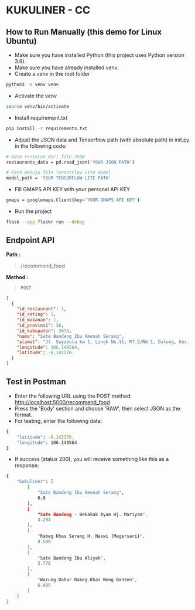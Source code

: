 # KUKULINER - CC

## How to Run Manually (this demo for Linux Ubuntu)

- Make sure you have installed Python (this project uses Python version 3.9).
- Make sure you have already installed venv.
- Create a venv in the root folder

```sh
python3 -m venv venv
```

- Activate the venv

```sh
source venv/bin/activate
```

- Install requirement.txt

```sh
pip install -r requirements.txt
```

- Adjust the JSON data and Tensorflow path (with absolute path) in init.py in the following code:

```sh
# Data restoran dari file JSON
restaurants_data = pd.read_json('YOUR JSON PATH')
```

```sh
# Path menuju file TensorFlow Lite model
model_path = 'YOUR TENSORFLOW LITE PATH'
```

- Fill GMAPS API KEY with your personal API KEY

```sh
gmaps = googlemaps.Client(key='YOUR GMAPS API KEY')
```

- Run the project

```sh
flask --app flaskr run --debug
```

## Endpoint API

**Path :**

> /recommend_food

**Method :**

> `POST`

```json
[
  {
    "id_restaurant": 1,
    "id_reting": 1,
    "id_makanan": 1,
    "id_provinsi": 36,
    "id_kabupaten": 3673,
    "nama": "Sate Bandeng Ibu Amenah Serang",
    "alamat": "Jl. Sayabulu km 1, Lingk No.11, RT.2/RW.1, Dalung, Kec. Cipocok Jaya, Kota Serang, Banten 42127, Indonesia",
    "longitude": 106.149564,
    "latitude": -6.143376
  }
]
```

## Test in Postman

- Enter the following URL using the POST method: <http://localhost:5000/recommend_food>
- Press the 'Body' section and choose 'RAW', then select JSON as the format.
- For testing, enter the following data:

```sh
{
    "latitude": -6.143376,
    "longitude": 106.149564
}
```

- If success (status 200), you will receive something like this as a response:

```sh
{
    "kukuliner": [
        [
            "Sate Bandeng Ibu Amenah Serang",
            0.0
        ],
        [
            "Sate Bandeng - Bekakak Ayam Hj. Mariyam",
            3.294
        ],
        [
            "Rabeg Khas Serang H. Naswi (Magersari)",
            4.589
        ],
        [
            "Sate Bandeng Ibu Aliyah",
            5.778
        ],
        [
            "Warung Dahar Rabeg Khas Wong Banten",
            6.085
        ]
    ]
}
```
